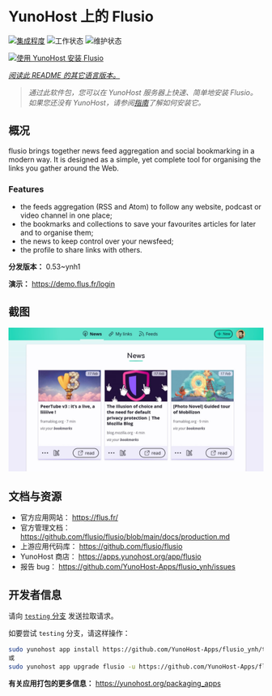 <!--
注意：此 README 由 <https://github.com/YunoHost/apps/tree/master/tools/readme_generator> 自动生成
请勿手动编辑。
-->

# YunoHost 上的 Flusio

[![集成程度](https://dash.yunohost.org/integration/flusio.svg)](https://ci-apps.yunohost.org/ci/apps/flusio/) ![工作状态](https://ci-apps.yunohost.org/ci/badges/flusio.status.svg) ![维护状态](https://ci-apps.yunohost.org/ci/badges/flusio.maintain.svg)

[![使用 YunoHost 安装 Flusio](https://install-app.yunohost.org/install-with-yunohost.svg)](https://install-app.yunohost.org/?app=flusio)

*[阅读此 README 的其它语言版本。](./ALL_README.md)*

> *通过此软件包，您可以在 YunoHost 服务器上快速、简单地安装 Flusio。*  
> *如果您还没有 YunoHost，请参阅[指南](https://yunohost.org/install)了解如何安装它。*

## 概况

flusio brings together news feed aggregation and social bookmarking in a modern way. It is designed as a simple, yet complete tool for organising the links you gather around the Web.

### Features

- the feeds aggregation (RSS and Atom) to follow any website, podcast or video channel in one place;
- the bookmarks and collections to save your favourites articles for later and to organise them;
- the news to keep control over your newsfeed;
- the profile to share links with others.

**分发版本：** 0.53~ynh1

**演示：** <https://demo.flus.fr/login>

## 截图

![Flusio 的截图](./doc/screenshots/screenshot.jpg)

## 文档与资源

- 官方应用网站： <https://flus.fr/>
- 官方管理文档： <https://github.com/flusio/flusio/blob/main/docs/production.md>
- 上游应用代码库： <https://github.com/flusio/flusio>
- YunoHost 商店： <https://apps.yunohost.org/app/flusio>
- 报告 bug： <https://github.com/YunoHost-Apps/flusio_ynh/issues>

## 开发者信息

请向 [`testing` 分支](https://github.com/YunoHost-Apps/flusio_ynh/tree/testing) 发送拉取请求。

如要尝试 `testing` 分支，请这样操作：

```bash
sudo yunohost app install https://github.com/YunoHost-Apps/flusio_ynh/tree/testing --debug
或
sudo yunohost app upgrade flusio -u https://github.com/YunoHost-Apps/flusio_ynh/tree/testing --debug
```

**有关应用打包的更多信息：** <https://yunohost.org/packaging_apps>
